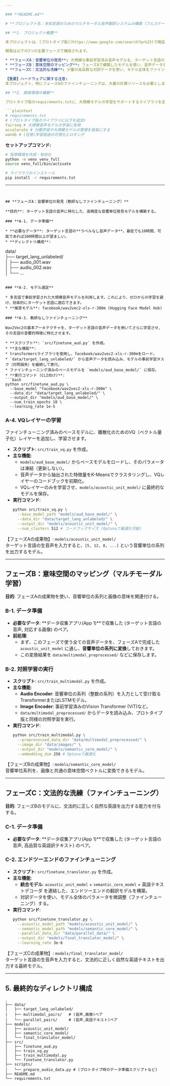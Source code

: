 ```yaml
---

### **README.md**

# **プロジェクト名：未知言語のためのマルチモーダル音声翻訳システムの構築（フルスケール版）**

## **1. プロジェクト概要**

本プロジェクトは、[プロトタイプ版](https://www.google.com/search?q=%23)で検証したマルチモーダル学習のコンセプトを拡張し、テキストデータが存在しない未知の言語（以下、ターゲット言語）の生音声から英語への翻訳を可能にする、エンドツーエンドのシステムを構築することを目的とします。

開発は以下の3つの主要フェーズで構成されます。

* **フェーズA：音響単位の発見**: 大規模な事前学習済み音声モデルを、ターゲット言語の音声データで教師なしファインチューニングし、言語固有の音響単位（疑似音素）発見器を構築します。  
* **フェーズB：意味空間のマッピング**: フェーズAで構築したモデルを使い、音声データを音響単位系列に変換後、画像データと対照学習させることで、意味の理解を可能にします。  
* **フェーズC：文法的な洗練**: 少量の高品質な対訳データを使い、モデル全体をファインチューニングして、文法的に正しく自然な翻訳を実現します。

【重要】ハードウェアに関する注意:  
本プロジェクト、特にフェーズAのファインチューニングは、大量の計算リソースを必要とします。GPU環境（NVIDIA V100, A100など）での実行を強く推奨します。 CPUベースでの実行は、ごく少量のデータでのデバッグやコード検証に限定してください。

## **2. 開発環境の構築**

プロトタイプ版のrequirements.txtに、大規模モデルの学習をサポートするライブラリを追加します。

```plaintext
# requirements.txt  
# (プロトタイプ版のライブラリに以下を追加)  
fairseq # 大規模音声モデルの学習に有用  
accelerate # 分散学習や大規模モデルの管理を容易にする  
wandb # (任意)学習経過の可視化とロギング
```

**セットアップコマンド:**

```bash
# 仮想環境を作成・有効化  
python -m venv venv_full  
source venv_full/bin/activate

# ライブラリのインストール  
pip install -r requirements.txt
```

---
```


## **フェーズA：音響単位の発見（教師なしファインチューニング）**

**目的**: ターゲット言語の音声に特化した、高精度な音響単位発見モデルを構築する。

### **A-1. データ準備**

* **必要なデータ**: ターゲット言語の**ラベルなし音声データ**。最低でも10時間、可能であれば100時間以上が望ましい。  
* **ディレクトリ構成**:  
  ```
  data/  
  ├── target_lang_unlabeled/  
  │   ├── audio_001.wav  
  │   ├── audio_002.wav  
  │   └── ...
  ```

### **A-2. モデル選定**

* 多言語で事前学習された大規模音声モデルを利用します。これにより、ゼロからの学習を避け、効率的にターゲット言語に適応できます。  
* **推奨モデル**: facebook/wav2vec2-xls-r-300m (Hugging Face Model Hub)

### **A-3. 教師なしファインチューニング**

Wav2Vec2の基本アーキテクチャを、ターゲット言語の音声データを用いてさらに学習させ、その言語の音響的特徴に特化させます。

* **スクリプト**: `src/finetune_aud.py` を作成。  
* **主な機能**:  
  * transformersライブラリを使用し、facebook/wav2vec2-xls-r-300mをロード。  
  * `data/target_lang_unlabeled/` から音声データを読み込み、モデルの事前学習タスク（対照損失）を継続して実行。  
  * ファインチューニング済みのベースモデルを `models/aud_base_model/` に保存。  
* **実行コマンド (CLI向け)**:  
  ```bash
  python src/finetune_aud.py \
    --base_model "facebook/wav2vec2-xls-r-300m" \
    --data_dir "data/target_lang_unlabeled/" \
    --output_dir "models/aud_base_model/" \
    --num_train_epochs 10 \
    --learning_rate 1e-5
  ```

### **A-4. VQレイヤーの学習**

ファインチューニング済みのベースモデルに、離散化のためのVQ（ベクトル量子化）レイヤーを追加し、学習させます。

* **スクリプト**: `src/train_vq.py` を作成。  
* **主な機能**:  
  * `models/aud_base_model/` からベースモデルをロードし、そのパラメータは凍結（更新しない）。  
  * 音声データから抽出された特徴量をK-Meansでクラスタリングし、VQレイヤーのコードブックを初期化。  
  * VQレイヤーのみを学習させ、`models/acoustic_unit_model/` に最終的なモデルを保存。  
* **実行コマンド**:  
  ```bash
  python src/train_vq.py \
    --base_model_path "models/aud_base_model/" \
    --data_dir "data/target_lang_unlabeled/" \
    --output_dir "models/acoustic_unit_model/" \
    --num_clusters 512 # コードブックサイズ (Optunaで最適化可能)
  ```

【フェーズAの成果物】: `models/acoustic_unit_model/`  
ターゲット言語の生音声を入力すると、`[5, 12, 8, ...]` という音響単位の系列を出力するモデル。

---

## **フェーズB：意味空間のマッピング（マルチモーダル学習）**

**目的**: フェーズAの成果物を使い、音響単位の系列と画像の意味を関連付ける。

### **B-1. データ準備**

* **必要なデータ**: **データ収集アプリ(App 1)**で収集した (ターゲット言語の音声, 対応する画像) のペア。  
* **前処理**:  
  * まず、このフェーズで使う全ての音声データを、フェーズAで完成した `acoustic_unit_model` に通し、**音響単位の系列に変換**しておきます。  
  * この変換結果を `data/multimodal_preprocessed/` などに保存します。

### **B-2. 対照学習の実行**

* **スクリプト**: `src/train_multimodal.py` を作成。  
* **主な機能**:  
  * **Audio Encoder**: 音響単位の系列（整数の系列）を入力として受け取るTransformerまたはLSTMモデル。  
  * **Image Encoder**: 事前学習済みのVision Transformer (ViT)など。  
  * `data/multimodal_preprocessed/` からデータを読み込み、プロトタイプ版と同様の対照学習を実行。  
* **実行コマンド**:  
  ```bash
  python src/train_multimodal.py \
    --preprocessed_data_dir "data/multimodal_preprocessed/" \
    --image_dir "data/images/" \
    --output_dir "models/semantic_core_model/" \
    --embedding_dim 256 # Optunaで最適化
  ```

【フェーズBの成果物】: `models/semantic_core_model/`  
音響単位系列を、画像と共通の意味空間ベクトルに変換できるモデル。

---

## **フェーズC：文法的な洗練（ファインチューニング）**

**目的**: フェーズBのモデルに、文法的に正しく自然な英語を出力する能力を付与する。

### **C-1. データ準備**

* **必要なデータ**: **データ収集アプリ(App 1)**で収集した (ターゲット言語の音声, 高品質な英語訳テキスト) のペア。

### **C-2. エンドツーエンドのファインチューニング**

* **スクリプト**: `src/finetune_translator.py` を作成。  
* **主な機能**:  
  * **統合モデル**: `acoustic_unit_model` + `semantic_core_model` + 英語テキストデコーダ を連結した、エンドツーエンドの翻訳モデルを構築。  
  * 対訳データを使い、モデル全体のパラメータを微調整（ファインチューニング）する。  
* **実行コマンド**:  
  ```bash
  python src/finetune_translator.py \
    --acoustic_model_path "models/acoustic_unit_model/" \
    --semantic_model_path "models/semantic_core_model/" \
    --parallel_data_dir "data/parallel_data/" \
    --output_dir "models/final_translator_model/" \
    --learning_rate 3e-6
  ```

【フェーズCの成果物】: `models/final_translator_model/`  
ターゲット言語の生音声を入力すると、文法的に正しく自然な英語テキストを出力する最終モデル。

---

## **5. 最終的なディレクトリ構成**

```
.
├── data/
│   ├── target_lang_unlabeled/
│   ├── multimodal_pairs/   # (音声,画像)ペア
│   └── parallel_pairs/     # (音声,英語テキスト)ペア
├── models/
│   ├── acoustic_unit_model/
│   ├── semantic_core_model/
│   └── final_translator_model/
├── src/
│   ├── finetune_aud.py
│   ├── train_vq.py
│   ├── train_multimodal.py
│   └── finetune_translator.py
├── scripts/
│   └── prepare_audio_data.py # (プロトタイプ時のデータ準備スクリプトなど)
├── README.md
└── requirements.txt
```